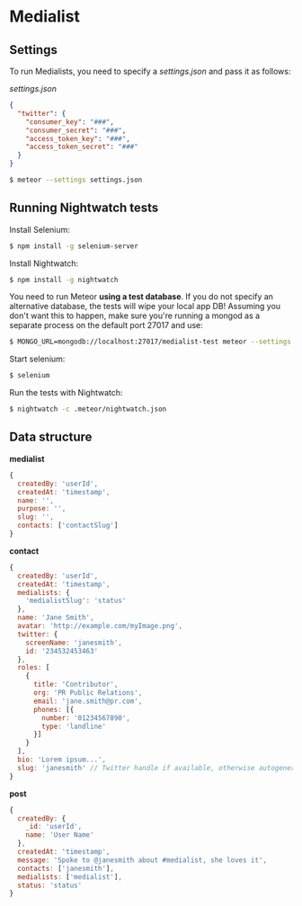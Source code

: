 # Medialist

## Settings

To run Medialists, you need to specify a *settings.json* and pass it as follows:

*settings.json*
```json
{
  "twitter": {
    "consumer_key": "###",
    "consumer_secret": "###",
    "access_token_key": "###",
    "access_token_secret": "###"
  }
}
```

```sh
$ meteor --settings settings.json
```

## Running Nightwatch tests

Install Selenium:

```sh
$ npm install -g selenium-server
```

Install Nightwatch:

```sh
$ npm install -g nightwatch
```

You need to run Meteor **using a test database**.  If you do not specify an alternative database, the tests will wipe your local app DB!  Assuming you don't want this to happen, make sure you're running a mongod as a separate process on the default port 27017 and use:

```sh
$ MONGO_URL=mongodb://localhost:27017/medialist-test meteor --settings settings.json
```

Start selenium:

```sh
$ selenium
```

Run the tests with Nightwatch:

```sh
$ nightwatch -c .meteor/nightwatch.json
```

## Data structure

**medialist**

```js
{
  createdBy: 'userId',
  createdAt: 'timestamp',
  name: '',
  purpose: '',
  slug: '',
  contacts: ['contactSlug']
}
```


**contact**

```js
{
  createdBy: 'userId',
  createdAt: 'timestamp',
  medialists: {
    'medialistSlug': 'status'
  },
  name: 'Jane Smith',
  avatar: 'http://example.com/myImage.png',
  twitter: {
    screenName: 'janesmith',
    id: '234532453463'
  },
  roles: [
    {
      title: 'Contributor',
      org: 'PR Public Relations',
      email: 'jane.smith@pr.com',
      phones: [{
        number: '01234567890',
        type: 'landline'
      }]
    }
  ],
  bio: 'Lorem ipsum...',
  slug: 'janesmith' // Twitter handle if available, otherwise autogenerated
}
```

**post**

```js
{
  createdBy: {
    _id: 'userId',  
    name: 'User Name'
  },
  createdAt: 'timestamp',
  message: 'Spoke to @janesmith about #medialist, she loves it',
  contacts: ['janesmith'],
  medialists: ['medialist'],
  status: 'status'
}
```
